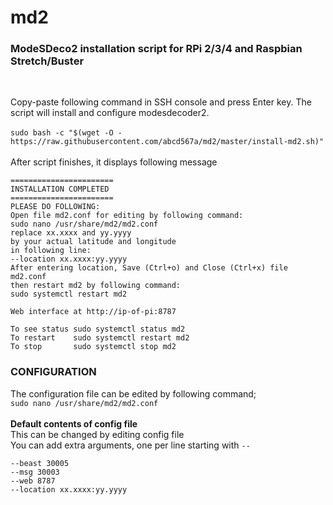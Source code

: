 # md2
### ModeSDeco2 installation script for RPi 2/3/4 and Raspbian Stretch/Buster

</br>

Copy-paste following command in SSH console and press Enter key. The script will install and configure modesdecoder2. </br></br>
`sudo bash -c "$(wget -O - https://raw.githubusercontent.com/abcd567a/md2/master/install-md2.sh)" `</br></br>
After script finishes, it displays following message
```
=======================
INSTALLATION COMPLETED
=======================
PLEASE DO FOLLOWING:
Open file md2.conf for editing by following command:
sudo nano /usr/share/md2/md2.conf
replace xx.xxxx and yy.yyyy
by your actual latitude and longitude
in following line:
--location xx.xxxx:yy.yyyy
After entering location, Save (Ctrl+o) and Close (Ctrl+x) file md2.conf
then restart md2 by following command:
sudo systemctl restart md2

Web interface at http://ip-of-pi:8787

To see status sudo systemctl status md2
To restart    sudo systemctl restart md2
To stop       sudo systemctl stop md2
```

### CONFIGURATION </br>
The configuration file can be edited by following command; </br>
`sudo nano /usr/share/md2/md2.conf ` </br></br>
**Default contents of config file**</br>
This can be changed by editing config file</br>
You can add extra arguments, one per line starting with `--` </br>

```
--beast 30005
--msg 30003
--web 8787
--location xx.xxxx:yy.yyyy
```
